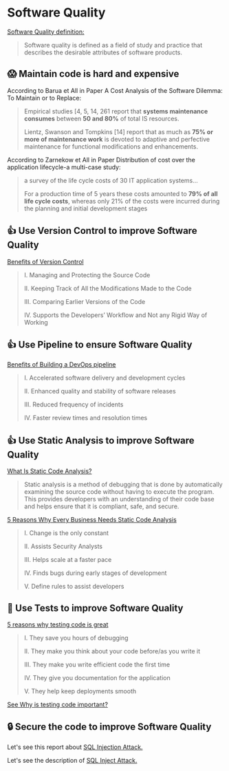 Software Quality
====

[Software Quality definition:](https://asq.org/quality-resources/software-quality)

> Software quality is defined as a field of study and practice that describes the desirable attributes of software products.

## :scream: Maintain code is hard and expensive

According to Barua et All in Paper A Cost Analysis of the Software Dilemma: To Maintain or to Replace:

> Empirical studies [4, 5, 14, 261 report that **systems maintenance consumes** between **50 and 80%** of total IS resources. 
>
> Lientz, Swanson and Tompkins [14] report that as much as **75% or more of maintenance work** is devoted to adaptive and perfective maintenance for functional modifications and enhancements.

According to Zarnekow et All in Paper Distribution of cost over the application lifecycle-a multi-case study:

> a survey of the life cycle costs of 30 IT application systems...
> 
> For a production time of 5 years these costs amounted to **79% of all life cycle costs**, whereas only 21% of the costs were incurred during the planning and initial development stages


## 👍 Use Version Control to improve Software Quality ##

[Benefits of Version Control](https://www.simplilearn.com/tutorials/devops-tutorial/version-control)

> I. Managing and Protecting the Source Code
>
> II. Keeping Track of All the Modifications Made to the Code
>
> III. Comparing Earlier Versions of the Code
>
> IV. Supports the Developers’ Workflow and Not any Rigid Way of Working


## 👍 Use Pipeline to ensure Software Quality ##

[Benefits of Building a DevOps pipeline](https://www.teamwork.com/blog/devops-pipeline/)

> I. Accelerated software delivery and development cycles
>
> II. Enhanced quality and stability of software releases
>
> III. Reduced frequency of incidents
>
> IV. Faster review times and resolution times


## 👍 Use Static Analysis to improve Software Quality ##

[What Is Static Code Analysis?](https://www.perforce.com/blog/sca/what-static-analysis)

> Static analysis is a method of debugging that is done by automatically examining the source code without having to execute the program. This provides developers with an understanding of their code base and helps ensure that it is compliant, safe, and secure.

[5 Reasons Why Every Business Needs Static Code Analysis](https://www.appknox.com/blog/static-code-analysis)

> I. Change is the only constant
> 
> II. Assists Security Analysts
> 
> III. Helps scale at a faster pace
> 
> IV. Finds bugs during early stages of development
> 
> V. Define rules to assist developers


## 🚀 Use Tests to improve Software Quality ##

[5 reasons why testing code is great](https://www.educative.io/answers/5-reasons-why-testing-code-is-great)

> I. They save you hours of debugging
>
> II. They make you think about your code before/as you write it
>
> III. They make you write efficient code the first time
>
> IV. They give you documentation for the application
>
> V. They help keep deployments smooth

[See Why is testing code important?](https://www.quora.com/Why-is-testing-code-important)


## :lock: Secure the code to improve Software Quality ##

Let's see this report about [SQL Injection Attack.](https://www.scmagazine.com/resource/data-security/how-the-latest-sql-injection-attacks-threaten-web-application-firewalls) 

Let's see the description of [SQL Inject Attack.](https://owasp.org/www-community/attacks/SQL_Injection)

